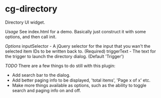 cg-directory
============

Directory UI widget.

*Usage*
See index.html for a demo.
Basically just construct it with some options, and then call init.

*Options*
inputSelector - A jQuery selector for the input that you wan't the selected item IDs to be written back to. (Required)
triggerText - The text for the trigger to launch the directory dialog. (Default 'Trigger')

*TODO*
There are a few things to do still with this plugin:

- Add search bar to the dialog.
- Add better paging info to be displayed, 'total items', 'Page x of x' etc.
- Make more things available as options, such as the ability to toggle search and paging info on and off.